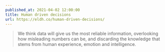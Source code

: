 ```yaml
---
published_at: 2021-04-02 12:00:00
title: Human driven decisions
url: https://eldh.co/human-driven-decisions/
---
```


<blockquote><p>We think data will give us the most reliable information, overlooking how misleading numbers can be, and discarding the knowledge that stems from human experience, emotion and intelligence.</p></blockquote>
